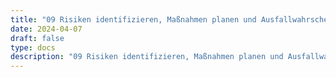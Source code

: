 ```yaml
---
title: "09 Risiken identifizieren, Maßnahmen planen und Ausfallwahrscheinlichkeiten berücksichtigen"
date: 2024-04-07
draft: false
type: docs
description: "09 Risiken identifizieren, Maßnahmen planen und Ausfallwahrscheinlichkeiten berücksichtigen description"
---
```


